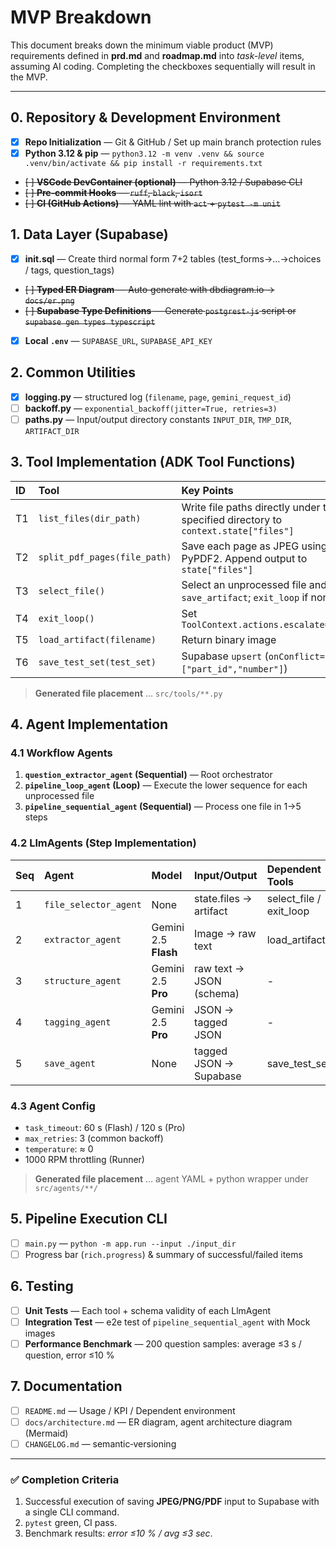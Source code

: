 # MVP Breakdown

This document breaks down the minimum viable product (MVP) requirements defined in **prd.md** and **roadmap.md** into *task-level* items, assuming AI coding. Completing the checkboxes sequentially will result in the MVP.

---

## 0. Repository & Development Environment

* [x] **Repo Initialization** ― Git & GitHub / Set up main branch protection rules
* [x] **Python 3.12 & pip** ― `python3.12 -m venv .venv && source .venv/bin/activate && pip install -r requirements.txt`
* ~~[ ] **VSCode DevContainer (optional)** ― Python 3.12 / Supabase CLI~~
* ~~[ ] **Pre‑commit Hooks** ― `ruff`, `black`, `isort`~~
* ~~[ ] **CI (GitHub Actions)** ― YAML lint with `act` + `pytest -m unit`~~

## 1. Data Layer (Supabase)

* [x] **init.sql** ― Create third normal form 7+2 tables (test_forms→…→choices / tags, question\_tags)
* ~~[ ] **Typed ER Diagram** ― Auto‑generate with dbdiagram.io → `docs/er.png`~~
* ~~[ ] **Supabase Type Definitions** ― Generate `postgrest-js` script or `supabase gen types typescript`~~
* [x] **Local `.env`** ― `SUPABASE_URL`, `SUPABASE_API_KEY`

## 2. Common Utilities

* [x] **logging.py** ― structured log (`filename`, `page`, `gemini_request_id`)
* [ ] **backoff.py** ― `exponential_backoff(jitter=True, retries=3)`
* [ ] **paths.py** ― Input/output directory constants `INPUT_DIR`, `TMP_DIR`, `ARTIFACT_DIR`

## 3. Tool Implementation (ADK Tool Functions)

| ID  | Tool                          | Key Points                                                              | Test                                          |
| :-- | :---------------------------- | :---------------------------------------------------------------------- | :-------------------------------------------- |
| T1  | `list_files(dir_path)`       | Write file paths directly under the specified directory to `context.state["files"]` | `pytest tests/tools/test_list_files.py`     |
| T2  | `split_pdf_pages(file_path)` | Save each page as JPEG using PyPDF2. Append output to `state["files"]`   | Verify the number of generated files with `MockArtifactService` |
| T3  | `select_file()`              | Select an unprocessed file and `save_artifact`; `exit_loop` if none     | Edge case: empty queue                        |
| T4  | `exit_loop()`                | Set `ToolContext.actions.escalate=True`                               | -                                             |
| T5  | `load_artifact(filename)`    | Return binary image                                                     | Size limit & existence check                    |
| T6  | `save_test_set(test_set)`    | Supabase `upsert` (`onConflict=["part_id","number"]`)                  | pgBouncer limit, assert `rows_upserted`       |

> **Generated file placement** … `src/tools/**.py`

## 4. Agent Implementation

### 4.1 Workflow Agents

1.  **`question_extractor_agent` (Sequential)** ― Root orchestrator
2.  **`pipeline_loop_agent` (Loop)** ― Execute the lower sequence for each unprocessed file
3.  **`pipeline_sequential_agent` (Sequential)** ― Process one file in 1→5 steps

### 4.2 LlmAgents (Step Implementation)

| Seq | Agent                 | Model                | Input/Output           | Dependent Tools             |
| :-- | :-------------------- | :------------------- | :--------------------- | :-------------------------- |
| 1   | `file_selector_agent` | None                 | state.files → artifact | select\_file / exit\_loop   |
| 2   | `extractor_agent`     | Gemini 2.5 **Flash** | Image → raw text       | load\_artifact              |
| 3   | `structure_agent`     | Gemini 2.5 **Pro** | raw text → JSON (schema) | -                           |
| 4   | `tagging_agent`       | Gemini 2.5 **Pro** | JSON → tagged JSON     | -                           |
| 5   | `save_agent`          | None                 | tagged JSON → Supabase | save\_test\_set             |

### 4.3 Agent Config

* `task_timeout`: 60 s (Flash) / 120 s (Pro)
* `max_retries`: 3 (common backoff)
* `temperature`: ≈ 0
* 1000 RPM throttling (Runner)

> **Generated file placement** … agent YAML + python wrapper under `src/agents/**/`

## 5. Pipeline Execution CLI

* [ ] `main.py` ― `python -m app.run --input ./input_dir`
* [ ] Progress bar (`rich.progress`) & summary of successful/failed items

## 6. Testing

* [ ] **Unit Tests** ― Each tool + schema validity of each LlmAgent
* [ ] **Integration Test** ― e2e test of `pipeline_sequential_agent` with Mock images
* [ ] **Performance Benchmark** ― 200 question samples: average ≤3 s / question, error ≤10 %

## 7. Documentation

* [ ] `README.md` ― Usage / KPI / Dependent environment
* [ ] `docs/architecture.md` ― ER diagram, agent architecture diagram (Mermaid)
* [ ] `CHANGELOG.md` ― semantic‑versioning

---

### ✅ Completion Criteria

1.  Successful execution of saving **JPEG/PNG/PDF** input to Supabase with a single CLI command.
2.  `pytest` green, CI pass.
3.  Benchmark results: *error ≤10 % / avg ≤3 sec*.